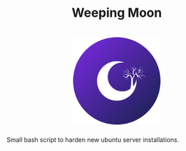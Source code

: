 <div align="center">
    <h1>Weeping Moon<h1/>
    <img width="200px" src="logo.png">
</div>

Small bash script to harden new ubuntu server installations.
